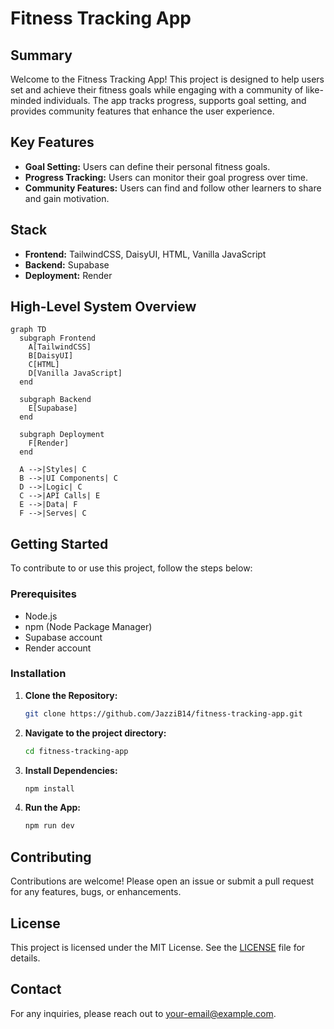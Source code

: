 # Fitness Tracking App

## Summary
Welcome to the Fitness Tracking App! This project is designed to help users set and achieve their fitness goals while engaging with a community of like-minded individuals. The app tracks progress, supports goal setting, and provides community features that enhance the user experience.

## Key Features

- **Goal Setting:** Users can define their personal fitness goals.
- **Progress Tracking:** Users can monitor their goal progress over time.
- **Community Features:** Users can find and follow other learners to share and gain motivation.

## Stack

- **Frontend:** TailwindCSS, DaisyUI, HTML, Vanilla JavaScript
- **Backend:** Supabase
- **Deployment:** Render

## High-Level System Overview

```mermaid
graph TD
  subgraph Frontend
    A[TailwindCSS]
    B[DaisyUI]
    C[HTML]
    D[Vanilla JavaScript]
  end

  subgraph Backend
    E[Supabase]
  end

  subgraph Deployment
    F[Render]
  end
    
  A -->|Styles| C
  B -->|UI Components| C
  D -->|Logic| C
  C -->|API Calls| E
  E -->|Data| F
  F -->|Serves| C
```

## Getting Started

To contribute to or use this project, follow the steps below:

### Prerequisites

- Node.js
- npm (Node Package Manager)
- Supabase account
- Render account

### Installation

1. **Clone the Repository:**
   ```sh
   git clone https://github.com/JazziB14/fitness-tracking-app.git
   ```
2. **Navigate to the project directory:**
   ```sh
   cd fitness-tracking-app
   ```
3. **Install Dependencies:**
   ```sh
   npm install
   
   ```
4. **Run the App:**
   ```sh
   npm run dev
   ```

## Contributing

Contributions are welcome! Please open an issue or submit a pull request for any features, bugs, or enhancements.

## License

This project is licensed under the MIT License. See the [LICENSE](LICENSE) file for details.

## Contact

For any inquiries, please reach out to [your-email@example.com](mailto:your-email@example.com).